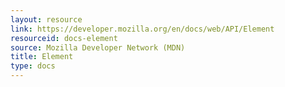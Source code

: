 ```yaml
---
layout: resource
link: https://developer.mozilla.org/en/docs/web/API/Element
resourceid: docs-element
source: Mozilla Developer Network (MDN)
title: Element
type: docs
---
```



